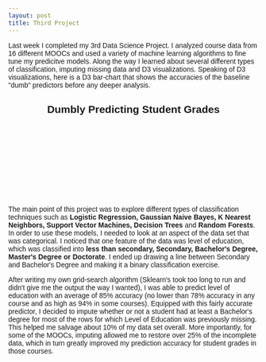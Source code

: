 ```yaml
---
layout: post
title: Third Project
---
```


Last week I completed my 3rd Data Science Project.  I analyzed course data from 16 different MOOCs and used a variety of machine learning algorithms to fine tune my predicitve models.  Along the way I learned about several different types of classification, imputing missing data and D3 visualizations.  Speaking of D3 visualizations, here is a D3 bar-chart that shows the accuracies of the baseline "dumb" predictors before any deeper analysis.

<center>
	<div border="black">
		<h2>Dumbly Predicting Student Grades</h2>
		<svg id="dumb">
		</svg>
	</div>
</center>

<script src="https://cdnjs.cloudflare.com/ajax/libs/d3/3.5.5/d3.min.js"></script>
<script src="http://labratrevenge.com/d3-tip/javascripts/d3.tip.v0.6.3.js"></script>

<script>

function graphPlot1() {

var margin = {top: 50, right: 50, bottom: 150, left: 40},
    width = 1050 - margin.left - margin.right,
    height = 500 - margin.top - margin.bottom;

var x0 = d3.scale.ordinal()
    .rangeRoundBands([0, width], .1);

var x1 = d3.scale.ordinal();

var y = d3.scale.linear()
    .range([height, 0]);

var formatPercent = d3.format(".0%");

var color = d3.scale.ordinal()
    .range(["#98abc5", 'white', "#7b6888", "#6b486b", "#a05d56", "#d0743c", "#ff8c00"]);

var xAxis = d3.svg.axis()
    .scale(x0)
    .orient("bottom");

var yAxis = d3.svg.axis()
    .scale(y)
    .orient("left")
    .tickFormat(d3.format(".2s"));


var tip = d3.tip()
  .attr('class', 'd3-tip')
  .offset([-10, 0])
  .html(function(d) {
    return "<strong>Accuracy:</strong> <span style='color:red'>" + Math.round(d.value) + "</span><strong> %</strong>";
  })

var svg = d3.select("#dumb").append("svg")
    .attr("width", width + margin.left + margin.right)
    .attr("height", height + margin.top + margin.bottom)
  .append("g")
    .attr("transform", "translate(" + margin.left + "," + margin.top + ")");

var modelData =
'Class,Base,G-Model
Intro_CompSci_Harv,19.7862454746,57.1877166506
Justice,47.1685884177,71.5951936552
Structures,45.7753519608,75.8941235671
Global_Health_Env,63.4820617175,79.169039083
Intro_Bio,47.4930006434,79.687749713
HealthStat,68.5200743917,82.6829036251
Circuits_and_Elec_Spr,62.5998652991,84.63528527
ElectroMag,74.2652052192,86.6384926952
Circuits_and_Elec_Fall,75.4456226181,87.3262627646
Intro_CompSci_MIT_Fall,81.9316063793,88.6688045331
GreekHeroes,77.4273735555,88.9912688863
Intro_CompSci_MIT_Spr,73.8903280551,89.0648281706
Mechanics_Review,84.5439970577,89.718087613
SolidStateChem_Spring,74.2678806967,89.943978945
SolidStateChem_Fall,82.8472904661,91.2467070713
GlobalPoverty,88.2424360125,92.7237244883';


 d3.csv(modelData, function(error, data) {
  if (error) throw error;

  var modelNames = d3.keys(data[0]).filter(function(key) { return key == "Base"; });

  data.forEach(function(d) {
    d.scores = modelNames.map(function(name) { return {name: name, value: +d[name]}; });
  });

  x0.domain(data.map(function(d) { return d.Class; }));
  x1.domain(modelNames).rangeRoundBands([0, x0.rangeBand()]);
  y.domain([0, d3.max(data, function(d) { return d3.max(d.scores, function(d) { return d.value; }); })]);

  svg.append("g")
     svg.append("g")
        .attr("class", "x axis")
        .attr("transform", "translate(0," + height + ")")
        .call(xAxis)
        .selectAll("text")  
            .style("text-anchor", "end")
            .attr("dx", "-.8em")
            .attr("dy", ".15em")
            .attr("transform", function(d) {
                return "rotate(-65)" 
                });

  svg.call(tip);

  svg.append("g")
      .attr("class", "y axis")
      .call(yAxis)
    .append("text")
      .attr("transform", "rotate(-90)")
      .attr("y", 6)
      .attr("dy", ".71em")
      .style("text-anchor", "end")
      .text("Accuracy Score");

  var Class = svg.selectAll(".Class")
      .data(data)
    .enter().append("g")
      .attr("class", "g")
      .attr("transform", function(d) { return "translate(" + x0(d.Class) + ",0)"; });


  Class.selectAll("rect")
      .data(function(d) { return d.scores; })
    .enter().append("rect")
      .attr("width", x1.rangeBand())
      .attr("x", function(d) { return x1(d.name); })
      .attr("y", function(d) { return y(d.value); })
      .attr('id', function(d) {return d.name;})
      .attr("class", "bar")
      .attr("height", function(d) { return height - y(d.value); })
      .on('mouseover', tip.show)
      .on('mouseout', tip.hide)
      .on("click", animate);

      

  var legend = svg.selectAll(".legend")
      .data(modelNames.slice().reverse())
    .enter().append("g")
      .attr("class", "legend")
      .attr("transform", function(d, i) { return "translate(0," + i * 20 + ")"; });

  legend.append("rect")
      .attr("x", width + 40)
      .attr("width", 10)
      .attr("height", 10)
      .attr('id', function(d) {return d.name;})
      .style("fill", color);

      

  legend.append("text")
      .attr("x", width + 30)
      .attr("y", 5)
      .attr("dy", ".35em")
      .style("text-anchor", "end")
      .text(function(d) { return d; });



function animate() {
    d3.select(this).transition()
        .duration(500)
        .ease('elastic')
        .attr("y", function(d) { return y(d.value + 20); })
        .attr("height", function(d) { return height - y(d.value+20); })
      .transition()
        .delay(500)
        .attr("y", function(d) { return y(d.value); })
        .attr("height", function(d) { return height - y(d.value); })

};

  function somethingCool() {
  d3.select(this)
  	.attr("height", function(d) { return height - y(d.value); })
    .on('mouseover', tip.show)
    .on('mouseout', tip.hide)
    .transition()
    .duration(5000)
    .ease("elastic")
    .delay(100)
      .style("fill", "#7b6888")
      .style("stroke-width","0em");
}

d3.selectAll("#G-Model").on("mouseover",somethingCool);

});
}

graphPlot1();
    </script>




The main point of this project was to explore different types of classification techniques such as **Logistic Regression, Gaussian Naive Bayes, K Nearest Neighbors, Support Vector Machines, Decision Trees** and **Random Forests**.  In order to use these models, I needed to look at an aspect of the data set that was categorical.  I noticed that one feature of the data was level of education, which was classified into **less than secondary, Secondary, Bachelor's Degree, Master's Degree or Doctorate**.  I ended up drawing a line between Secondary and Bachelor's Degree and making it a binary classification exercise.  

After writing my own grid-search algorithm (Sklearn's took too long to run and didn't give me the output the way I wanted), I was able to predict level of education with an average of 85% accuracy (no lower than 78% accuracy in any course and as high as 94% in some courses).  Equipped with this fairly accurate predictor, I decided to impute whether or not a student had at least a Bachelor's degree for most of the rows for which Level of Education was previously missing.  This helped me salvage about 10% of my data set overall.  More importantly, for some of the MOOCs, imputing allowed me to restore over 25% of the incomplete data, which in turn greatly improved my prediction accuracy for student grades in those courses.


<style>

body {
  font: 14px sans-serif;
}

.axis path,
.axis line {
  fill: none;
  stroke: #000;
  shape-rendering: crispEdges;
}

.bar {
  fill: steelblue;
}

.x.axis path {
    fill: none;
    stroke: grey;
    stroke-width: 1;
    shape-rendering: crispEdges;
}

.d3-tip {
  line-height: 1;
  font-weight: bold;
  padding: 12px;
  background: rgba(0, 0, 0, 0.8);
  color: #fff;
  border-radius: 2px;
}

.bar:hover {
  fill: orangered ;
}


.d3-tip:after {
  box-sizing: border-box;
  display: inline;
  font-size: 10px;
  width: 100%;
  line-height: 1;
  color: rgba(0, 0, 0, 0.8);
  content: "\25BC";
  position: absolute;
  text-align: center;
}

.d3-tip.n:after {
  margin: -1px 0 0 0;
  top: 100%;
  left: 0;
}

</style>

